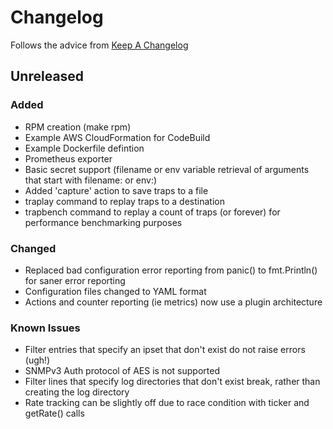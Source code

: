 
# Changelog
Follows the advice from [Keep A Changelog](https://keepachangelog.com/en/1.0.0/)

## Unreleased

### Added
* RPM creation (make rpm)
* Example AWS CloudFormation for CodeBuild
* Example Dockerfile defintion
* Prometheus exporter
* Basic secret support (filename or env variable retrieval of arguments that start with filename: or env:)
* Added 'capture' action to save traps to a file
* traplay command to replay traps to a destination
* trapbench command to replay a count of traps (or forever) for performance benchmarking purposes

### Changed
* Replaced bad configuration error reporting from panic() to fmt.Println() for saner error reporting
* Configuration files changed to YAML format
* Actions and counter reporting (ie metrics) now use a plugin architecture

### Known Issues
* Filter entries that specify an ipset that don't exist do not raise errors (ugh!)
* SNMPv3 Auth protocol of AES is not supported
* Filter lines that specify log directories that don't exist break, rather than creating the log directory
* Rate tracking can be slightly off due to race condition with ticker and getRate() calls

